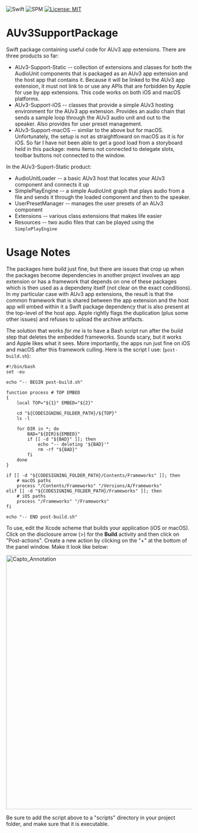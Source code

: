 ![Swift](https://img.shields.io/badge/Swift-5.5-red.svg)
![SPM](https://img.shields.io/badge/SPM-5.5-red.svg)
[![License: MIT](https://img.shields.io/badge/License-MIT-A31F34.svg)](https://opensource.org/licenses/MIT)

# AUv3SupportPackage

Swift package containing useful code for AUv3 app extensions. There are three products so far:

- AUv3-Support-Static -- collection of extensions and classes for both the AudioUnit components that is packaged
  as an AUv3 app extension and the host app that contains it. Because it will be linked to the AUv3 app
  extension, it must not link to or use any APIs that are forbidden by Apple for use by app extensions.
  This code works on both iOS and macOS platforms.
- AUv3-Support-iOS -- classes that provide a simple AUv3 hosting environment for the AUv3 app extension.
  Provides an audio chain that sends a sample loop through the AUv3 audio unit and out to the speaker. Also
  provides for user preset management.
- AUv3-Support-macOS -- similar to the above but for macOS. Unfortunately, the setup is not as straightfoward on
  macOS as it is for iOS. So far I have not been able to get a good load from a storyboard held in this package:
  menu items not connected to delegate slots, toolbar buttons not connected to the window.

In the AUv3-Suport-Static product:

- AudioUnitLoader -- a basic AUv3 host that locates your AUv3 component and connects it up
- SimplePlayEngine -- a simple AudioUnit graph that plays audio from a file and sends it through the loaded
  component and then to the speaker.
- UserPresetManager -- manages the user presets of an AUv3 component
- Extensions -- various class extensions that makes life easier
- Resources -- two audio files that can be played using the `SimplePlayEngine`

# Usage Notes

The packages here build just fine, but there are issues that crop up when the packages become dependencies in another project involves an app extension or has 
a framework that depends on one of these packages which is then used as a dependeny itself (not clear on the exact conditions). In my particular case with AUv3 
app extensions, the result is that the common framework that is shared between the app extension and the host app will embed within it a Swift package 
dependency that is also present at the top-level of the host app. Apple rightly flags the duplication (plus some other issues) and refuses to upload the archive
artifacts.

The solution that works _for me_ is to have a Bash script run after the build step that deletes the embedded frameworks. Sounds scary, but it works and Apple 
likes what it sees. More importantly, the apps run just fine on iOS and macOS after this framework culling. Here is the script I use: (`post-build.sh`):

```
#!/bin/bash
set -eu

echo "-- BEGIN post-build.sh"

function process # TOP EMBED
{
    local TOP="${1}" EMBED="${2}"

    cd "${CODESIGNING_FOLDER_PATH}/${TOP}"
    ls -l

    for DIR in *; do
        BAD="${DIR}${EMBED}"
        if [[ -d "${BAD}" ]]; then
            echo "-- deleting '${BAD}'"
            rm -rf "${BAD}"
        fi
    done
}

if [[ -d "${CODESIGNING_FOLDER_PATH}/Contents/Frameworks" ]]; then
    # macOS paths
    process "/Contents/Frameworks" "/Versions/A/Frameworks"
elif [[ -d "${CODESIGNING_FOLDER_PATH}/Frameworks" ]]; then
    # iOS paths
    process "/Frameworks" "/Frameworks"
fi

echo "-- END post-build.sh"
```

To use, edit the Xcode scheme that builds your application (iOS or macOS). Click on the disclosure arrow (>) for the __Build__ activity and then click on "Post-actions". Create a new action by clicking on the "+" at the bottom of the panel window. Make it look like below:

<img width="687" alt="Capto_Annotation" src="https://user-images.githubusercontent.com/686946/151394467-d5285482-c690-478a-ae19-8ea669496782.png">

Be sure to add the script above to a "scripts" directory in your project folder, and make sure that it is executable.
